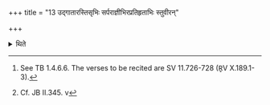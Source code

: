 +++
title = "13 उद्गातारस्तिसृभिः सर्पराज्ञीभिरप्रतिहृताभिः स्तुवीरन्"

+++

<details><summary>थिते</summary>

13. The Udgātr̥-priests should praise-sing with the three Sarparājñī-verses[^1] without the Pratihāra-part.[^2]  

[^1]: See TB 1.4.6.6. The verses to be recited are SV 11.726-728 (R̥V X.189.1-3).  

[^2]: Cf. JB II.345.   v
</details>
